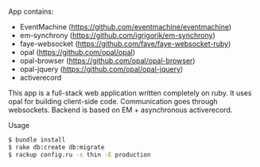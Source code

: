 App contains:

+ EventMachine (https://github.com/eventmachine/eventmachine)
+ em-synchrony (https://github.com/igrigorik/em-synchrony)
+ faye-websocket (https://github.com/faye/faye-websocket-ruby)
+ opal (https://github.com/opal/opal)
+ opal-browser (https://github.com/opal/opal-browser)
+ opal-jquery (https://github.com/opal/opal-jquery)
+ activerecord

This app is a full-stack web application written completely on ruby. It uses opal for building client-side code. Communication goes through websockets. Backend is based on EM + asynchronous activerecord.

Usage

``` bash
$ bundle install
$ rake db:create db:migrate
$ rackup config.ru -s thin -E production
```
